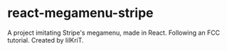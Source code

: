 # react-megamenu-stripe

A project imitating Stripe's megamenu, made in React. Following an FCC tutorial.
Created by lilKriT.
